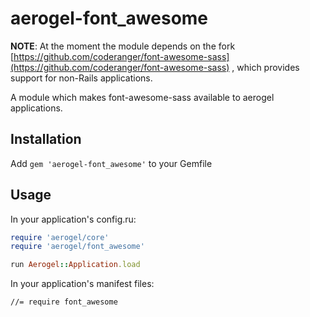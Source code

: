 # aerogel-font_awesome

**NOTE**: At the moment the module depends on the fork
[https://github.com/coderanger/font-awesome-sass](https://github.com/coderanger/font-awesome-sass)
,
which provides support for non-Rails applications.

A module which makes font-awesome-sass available to aerogel applications.

## Installation

Add `gem 'aerogel-font_awesome'` to your Gemfile

## Usage

In your application's config.ru:
```ruby
require 'aerogel/core'
require 'aerogel/font_awesome'

run Aerogel::Application.load
```

In your application's manifest files:
```
//= require font_awesome
```
